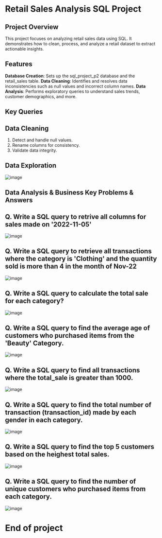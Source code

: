 # Retail Sales Analysis SQL Project

## Project Overview

This project focuses on analyzing retail sales data using SQL. It demonstrates how to clean, process, and analyze a retail dataset to extract actionable insights.

## Features
**Database Creation**: Sets up the sql_project_p2 database and the retail_sales table.
**Data Cleaning**: Identifies and resolves data inconsistencies such as null values and incorrect column names.
**Data Analysis**: Performs exploratory queries to understand sales trends, customer demographics, and more.


## Key Queries

## Data Cleaning

1. Detect and handle null values.
2. Rename columns for consistency.
3. Validate data integrity.

## Data Exploration

![image](https://github.com/user-attachments/assets/0d09e7ff-0ef2-4a4f-a5db-61f7d45713e2)


## Data Analysis & Business Key Problems & Answers

## Q. Write a SQL query to retrive all columns for sales made on '2022-11-05'

![image](https://github.com/user-attachments/assets/a9a77b89-2c4c-422a-bc37-36daf705c172)

## Q. Write a SQL query to retrieve all transactions where the category is 'Clothing' and the quantity sold is more than 4 in the month of Nov-22

![image](https://github.com/user-attachments/assets/36ebe278-5131-4f92-8dfd-5e6b25213e0b)

## Q. Write a SQL query to calculate the total sale for each category?

![image](https://github.com/user-attachments/assets/ef716d9c-cb0c-4072-b139-761da0789473)

## Q. Write a SQL query to find the average age of customers who purchased items from the 'Beauty' Category.

![image](https://github.com/user-attachments/assets/bef8b1ee-46bd-4e86-86f5-0a27eb86a428)

## Q. Write a SQL query to find all transactions where the total_sale is greater than 1000.

![image](https://github.com/user-attachments/assets/2ad91c95-05cd-43c3-b108-55d3bd81be44)

## Q. Write a SQL query to find the total number of transaction (transaction_id) made by each gender in each category.

![image](https://github.com/user-attachments/assets/dda901c9-e9e7-497c-8378-f959814dcbe5)

## Q. Write a SQL query to find the top 5 customers based on the heighest total sales.

![image](https://github.com/user-attachments/assets/e8cdb1c4-1264-4e11-9899-f465cd88b332)

## Q. Write a SQL query to find the number of unique customers who purchased items from each category.

![image](https://github.com/user-attachments/assets/13f2199c-9dac-4cfc-bab1-65b3c506d165)

# End of project

